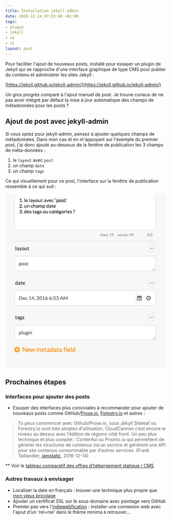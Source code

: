 ```yaml
---
title: Installation jekyll-admin
date: 2016-12-14 07:53:00 +01:00
tags:
- plugin
- jekyll
- ux
- ui
layout: post
---
```


Pour faciliter l'ajout de nouveaux posts, installé pour essayer un plugin de Jekyll qui se rapproche d'une interface graphique de type CMS pour publier du contenu et administrer les sites Jekyll :

[https://jekyll.github.io/jekyll-admin/](https://jekyll.github.io/jekyll-admin/)

Un gros progrès comparé à l'ajout manuel de post. Je trouve curieux de ne pas avoir intégré par défaut la mise à jour automatique des champs de métadonnées pour les posts ? 

## Ajout de post avec jekyll-admin

Si vous optez pour jekyll-admin, pensez à ajouter quelques champs de métadonnées. Dans mon cas et en m'appuyant sur l'exemple du premier post, j'ai donc ajouté au-dessous de la fenêtre de publication les 3 champs de méta-données : 

1. le `layout` avec `post`
2. un champ `date` 
3. un champ `tags`  

Ce qui visuellement pour ce post, l'interface sur la fenêtre de publication ressemble à ce qui suit : 

![jekyll-plugin-metadata](/Jekyll%20Admin%202016-12-14%2007-02-14.png)

## Prochaines étapes 
### Interfaces pour ajouter des posts 
* Essayer des interfaces plus conviviales à recommander pour ajouter de nouveaux posts comme GitHub/[Prose.io](http://prose.io), [Forestry.io](http://forestry.io) et autres :  

> Tu peux commencer avec Github/Prose.io, sous Jekyll Siteleaf ou Forestry.io sont très simples d’utilisation, CloudCannon c’est encore le niveau au dessus avec l’édition de régions côté front. Un peu plus technique et plus complet : Contenful ou Prismic.io qui permettent de générer les structures de contenus via un service et génèrent une API pour ses contenus consommable par d’autres services. (Frank Taillandier, [jamstatic](https://jamstatic-fr.slack.com/?redir=%2Farchives%2Fgeneral%2Fp1481708085000019), 2016-12-14)


** Voir le [tableau comparatif des offres d'hébergement statique / CMS](https://docs.google.com/spreadsheets/d/1FuiC29pnWsRemqvQh3UcHAZSkz_3p-pq-5-6m5ZHdzU/edit#gid=0) 

### Autres travaux à envisager  
* Localiser la date en français : trouver une technique plus propre que [mon vieux bricolage](http://christopheducamp.com/2013/12/26/jekyll-localiser-la-date/)
* Ajouter un certificat SSL sur le sous-domaine avec pointage vers GitHub
* Premier pas vers l'[indiewebfication](https://indiewebify.me/) : installer une connexion web avec l'ajout d'un 'rel=me' dans le thème minima à retrouver... 

